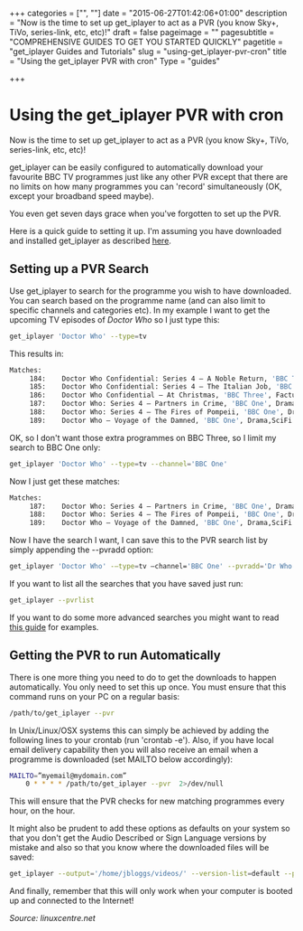 +++
categories = ["", ""]
date = "2015-06-27T01:42:06+01:00"
description = "Now is the time to set up get_iplayer to act as a PVR (you know Sky+, TiVo, series-link, etc, etc)!"
draft = false
pageimage = ""
pagesubtitle = "COMPREHENSIVE GUIDES TO GET YOU STARTED QUICKLY"
pagetitle = "get_iplayer Guides and Tutorials"
slug = "using-get_iplayer-pvr-cron"
title = "Using the get_iplayer PVR with cron"
Type = "guides"

+++

# Using the get_iplayer PVR with cron

Now is the time to set up get_iplayer to act as a PVR (you know Sky+, TiVo, series-link, etc, etc)!

get_iplayer can be easily configured to automatically download your favourite BBC TV programmes just like any other PVR except that there are no limits on how many programmes you can 'record' simultaneously (OK, except your broadband speed maybe).

You even get seven days grace when you've forgotten to set up the PVR.

Here is a quick guide to setting it up. I'm assuming you have downloaded and installed get_iplayer as described [here](https://github.com/get-iplayer/get_iplayer/wiki/installation/).

## Setting up a PVR Search

Use get_iplayer to search for the programme you wish to have downloaded. You can search based on the programme name (and can also limit to specific channels and categories etc). In my example I want to get the upcoming TV episodes of *Doctor Who* so I just type this:

```bash
get_iplayer 'Doctor Who' --type=tv
```

This results in:

``` bash
Matches:
     184:    Doctor Who Confidential: Series 4 – A Noble Return, 'BBC Three', Factual,Arts,Culture & the Media,TV, default
     185:    Doctor Who Confidential: Series 4 – The Italian Job, 'BBC Three', Factual,Arts,Culture & the Media,TV, default
     186:    Doctor Who Confidential – At Christmas, 'BBC Three', Factual,Arts,Culture & the Media,TV, default
     187:    Doctor Who: Series 4 – Partners in Crime, 'BBC One', Drama,SciFi & Fantasy,TV, default
     188:    Doctor Who: Series 4 – The Fires of Pompeii, 'BBC One', Drama,SciFi & Fantasy,TV, default
     189:    Doctor Who – Voyage of the Damned, 'BBC One', Drama,SciFi & Fantasy,TV, default
```

OK, so I don't want those extra programmes on BBC Three, so I limit my search to BBC One only:

``` bash
get_iplayer 'Doctor Who' --type=tv --channel='BBC One'
```

Now I just get these matches:

```bash
Matches:
     187:    Doctor Who: Series 4 – Partners in Crime, 'BBC One', Drama,SciFi & Fantasy,TV, default
     188:    Doctor Who: Series 4 – The Fires of Pompeii, 'BBC One', Drama,SciFi & Fantasy,TV, default
     189:    Doctor Who – Voyage of the Damned, 'BBC One', Drama,SciFi & Fantasy,TV, default
```

Now I have the search I want, I can save this to the PVR search list by simply appending the --pvradd option:

``` bash
get_iplayer 'Doctor Who' -–type=tv –channel='BBC One' --pvradd='Dr Who'
```

If you want to list all the searches that you have saved just run:

``` bash
get_iplayer --pvrlist
```

If you want to do some more advanced searches you might want to read [this guide](https://github.com/get-iplayer/get_iplayer/wiki/documentation/) for examples.

## Getting the PVR to run Automatically

There is one more thing you need to do to get the downloads to happen automatically. You only need to set this up once. You must ensure that this command runs on your PC on a regular basis:

``` bash
/path/to/get_iplayer --pvr
```

In Unix/Linux/OSX systems this can simply be achieved by adding the following lines to your crontab (run 'crontab -e'). Also, if you have local email delivery capability then you will also receive an email when a programme is downloaded (set MAILTO below accordingly):

``` bash
MAILTO=”myemail@mydomain.com”
    0 * * * * /path/to/get_iplayer --pvr  2>/dev/null
```

This will ensure that the PVR checks for new matching programmes every hour, on the hour.

It might also be prudent to add these options as defaults on your system so that you don't get the Audio Described or Sign Language versions by mistake and also so that you know where the downloaded files will be saved:

``` bash
get_iplayer --output='/home/jbloggs/videos/' --version-list=default --prefs-add
```

And finally, remember that this will only work when your computer is booted up and connected to the Internet!

*Source: linuxcentre.net*
